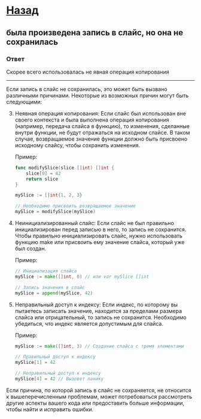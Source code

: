 # [Назад](/L1/L1_.md)

## была произведена запись в слайс, но она не сохранилась

### Ответ

Скорее всего использовалась не явная операция копирования

--------------------------------
Если запись в слайс не сохранилась, это может быть вызвано различными причинами. Некоторые из возможных причин могут быть следующими:

3. Неявная операция копирования: Если слайс был использован вне своего контекста и была выполнена операция копирования (например, передача слайса в функцию), то изменения, сделанные внутри функции, не будут отражаться на исходном слайсе. В таком случае, возвращаемое значение функции должно быть присвоено исходному слайсу, чтобы сохранить изменения.

   Пример:

   ```go
   func modifySlice(slice []int) []int {
       slice[0] = 42
       return slice
   }
   
   mySlice := []int{1, 2, 3}
   
   // Необходимо присвоить возвращаемое значение
   mySlice = modifySlice(mySlice)
   ```

1. Неинициализированный слайс: Если слайс не был правильно инициализирован перед записью в него, то запись не сохранится. Чтобы правильно инициализировать слайс, нужно использовать функцию make или присвоить ему значение слайса, который уже был создан.

   Пример:

   ```go
   // Инициализация слайса
   mySlice := make([]int, 0) // или var mySlice []int
   
   // Запись значения в слайс
   mySlice = append(mySlice, 42)
   ```

2. Неправильный доступ к индексу: Если индекс, по которому вы пытаетесь записать значение, находится за пределами размера слайса или отрицательный, то запись не сохранится. Необходимо убедиться, что индекс является допустимым для слайса.

   Пример:

   ```go
   mySlice := make([]int, 3) // Создание слайса с тремя элементами
   
   // Правильный доступ к индексу
   mySlice[1] = 42
   
   // Неправильный доступ к индексу
   mySlice[4] = 42 // Вызовет панику
   ```

Если причина, по которой запись в слайс не сохраняется, не относится к вышеперечисленным проблемам, может потребоваться рассмотреть другие аспекты вашего кода или предоставить больше информации, чтобы найти и исправить ошибки.

